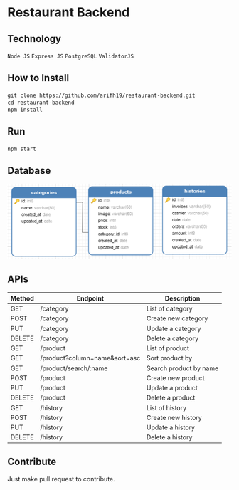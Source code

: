 # Restaurant Backend
## Technology
`Node JS`
`Express JS`
`PostgreSQL`
`ValidatorJS`

## How to Install
```
git clone https://github.com/arifh19/restaurant-backend.git
cd restaurant-backend
npm install
```

## Run
```
npm start
```
## Database
![erd](erd.png)



## APIs
| Method | Endpoint | Description |
| --- | --- | --- |
| GET | /category | List of category  |
| POST | /category | Create new category  |
| PUT | /category | Update a category  |
| DELETE | /category | Delete a category  |
| GET | /product | List of product  |
| GET | /product?column=name&sort=asc | Sort product by  |
| GET | /product/search/:name | Search product by name  |
| POST | /product | Create new product  |
| PUT | /product | Update a product  |
| DELETE | /product | Delete a product  |
| GET | /history | List of history  |
| POST | /history | Create new history  |
| PUT | /history | Update a history  |
| DELETE | /history | Delete a history  |


## Contribute
Just make pull request to contribute. 
